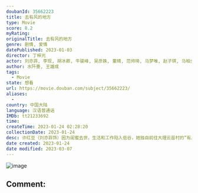 ```yaml
---
doubanId: 35662223
title: 去有风的地方
type: Movie
score: 8.2
myRating: 
originalTitle: 去有风的地方
genre: 剧情, 爱情
datePublished: 2023-01-03
director: 丁梓光
actor: 刘亦菲, 李现, 胡冰卿, 牛骏峰, 吴彦姝, 董晴, 范帅琦, 马梦唯, 赵子琪, 马柏全, 杨昆, 艾丽娅, 崔奕, 傅迦, 张磊, 郝文婷, 赵培琳, 李伟龙, 涂松岩, 刘佳, 郝平, 龚蓓苾, 吴倩, 姚安娜, 曾舜晞, 史彭元, 刘美含, 焦刚, 赵婧祎, 徐子力, 陈笑含, 宋芳园, 李嘉铭, 彭必瑶, 王天宇, 程媛媛, 程子昕, 赵爱诚, 苑冉
author: 水阡墨, 王雄成
tags:
  - Movie
state: 想看
url: https://movie.douban.com/subject/35662223/
aliases:
  - 
country: 中国大陆
language: 汉语普通话
IMDb: tt21233692
time: 
createTime: 2023-01-24 02:28:20
collectionDate: 2023-01-24
desc: 许红豆（刘亦菲饰）因为闺蜜去世，生活和工作陷入低谷，她独自前往大理云苗村的“有风小院”休息调整。在那里，她认识了辞去高薪工作回乡创业的当地人谢之遥（李现饰），还有一群从大城市过去的同龄人。在日常相...
date created: 2023-01-24
date modified: 2023-03-07
---
```


![image](p2885759819.jpg)

Comment:
---
